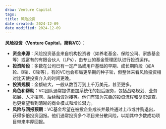 ```yaml
---
draw: Venture Capital
tags: 
title: 风险投资
date created: 2024-12-09
date modified: 2024-12-09
---
```

**风险投资（Venture Capital，简称VC）**：

- **资金来源**：风险投资基金来自机构投资者（如养老基金、保险公司、家族基金等）或富有的有限合伙人（LPs），由专业的基金管理团队进行投资运作。
- **投资阶段**：多数在公司已有一定产品或用户基础的早期、成长期阶段（如A轮、B轮、C轮等），有的VC也会布局更早期的种子轮，但整体来看风险投资相对比天使投资介入的时间更晚。
- **投资规模**：金额较大，一般从数百万到上千万美元，甚至更多。
- **角色和帮助**：VC团队通常提供更加系统化的投后服务，包括战略规划、业务拓展、人才招聘、后续融资对接等。他们有较为完善的投资流程和尽职调查，也更希望看到清晰的商业模式和增长潜力。
- **风险与回报预期**：VC基金希望在被投企业成长并最终通过上市或并购退出，获得多倍投资回报。他们通常投资多个项目来分散风险，以期其中少数成功项目带来丰厚回报。

